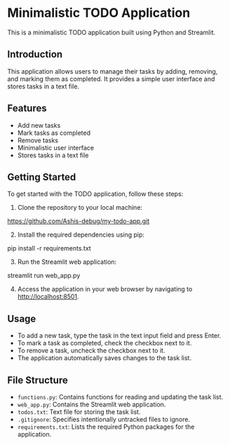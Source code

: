 # Minimalistic TODO Application

This is a minimalistic TODO application built using Python and Streamlit.

## Introduction

This application allows users to manage their tasks by adding, removing, and marking them as completed. It provides a simple user interface and stores tasks in a text file.

## Features

- Add new tasks
- Mark tasks as completed
- Remove tasks
- Minimalistic user interface
- Stores tasks in a text file

## Getting Started

To get started with the TODO application, follow these steps:

1. Clone the repository to your local machine:

https://github.com/Ashis-debug/my-todo-app.git

2. Install the required dependencies using pip:

pip install -r requirements.txt

3. Run the Streamlit web application:

streamlit run web_app.py


4. Access the application in your web browser by navigating to [http://localhost:8501](http://localhost:8501).

## Usage

- To add a new task, type the task in the text input field and press Enter.
- To mark a task as completed, check the checkbox next to it.
- To remove a task, uncheck the checkbox next to it.
- The application automatically saves changes to the task list.

## File Structure

- `functions.py`: Contains functions for reading and updating the task list.
- `web_app.py`: Contains the Streamlit web application.
- `todos.txt`: Text file for storing the task list.
- `.gitignore`: Specifies intentionally untracked files to ignore.
- `requirements.txt`: Lists the required Python packages for the application.
